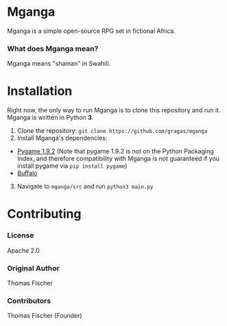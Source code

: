 # Mganga
Mganga is a simple open-source RPG set in fictional Africa.

### What does Mganga mean?
Mganga means "shaman" in Swahili.

# Installation
Right now, the only way to run Mganga is to clone this repository and run it. Mganga is written in Python **3**.

1. Clone the repository: `git clone https://github.com/gragas/mganga`
2. Install Mganga's dependencies:
  * [Pygame 1.9.2](http://pygame.org/) (Note that pygame 1.9.2 is not on the Python Packaging Index, and therefore compatibility with Mganga is not guaranteed if you install pygame via `pip install pygame`)
  * [Buffalo](http://buffalo.readthedocs.org/)
3. Navigate to `mganga/src` and run `python3 main.py`

# Contributing

### License
Apache 2.0

### Original Author
Thomas Fischer

### Contributors
Thomas Fischer (Founder)